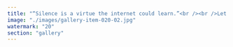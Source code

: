 ```yaml
---
title: "“Silence is a virtue the internet could learn.”<br /><br />Let signal breathe. Let noise rest.<br /><br /><br />#SignalEcology <br />#SilentSyntax <br />#DigitalDiscipline"
image: "./images/gallery-item-020-02.jpg"
watermark: "20"
section: "gallery"
---
```

